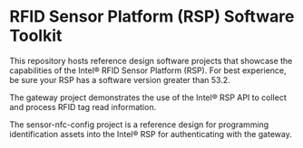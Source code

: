 # RFID Sensor Platform (RSP) Software Toolkit  
  
This repository hosts reference design software projects that showcase 
the capabilities of the Intel® RFID Sensor Platform (RSP).
For best experience, be sure your RSP has a software version greater
than 53.2.

The gateway project demonstrates the use of the Intel® RSP API to collect and 
process RFID tag read information.

The sensor-nfc-config project is a reference design for programming 
identification assets into the Intel® RSP for authenticating with the gateway.
